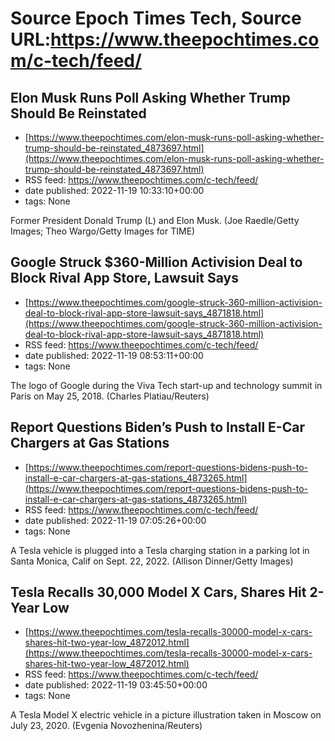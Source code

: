 # Source Epoch Times Tech, Source URL:https://www.theepochtimes.com/c-tech/feed/

## Elon Musk Runs Poll Asking Whether Trump Should Be Reinstated
 - [https://www.theepochtimes.com/elon-musk-runs-poll-asking-whether-trump-should-be-reinstated_4873697.html](https://www.theepochtimes.com/elon-musk-runs-poll-asking-whether-trump-should-be-reinstated_4873697.html)
 - RSS feed: https://www.theepochtimes.com/c-tech/feed/
 - date published: 2022-11-19 10:33:10+00:00
 - tags: None

Former President Donald Trump (L) and Elon Musk. (Joe Raedle/Getty Images; Theo Wargo/Getty Images for TIME)

## Google Struck $360-Million Activision Deal to Block Rival App Store, Lawsuit Says
 - [https://www.theepochtimes.com/google-struck-360-million-activision-deal-to-block-rival-app-store-lawsuit-says_4871818.html](https://www.theepochtimes.com/google-struck-360-million-activision-deal-to-block-rival-app-store-lawsuit-says_4871818.html)
 - RSS feed: https://www.theepochtimes.com/c-tech/feed/
 - date published: 2022-11-19 08:53:11+00:00
 - tags: None

The logo of Google during the Viva Tech start-up and technology summit in Paris on May 25, 2018. (Charles Platiau/Reuters)

## Report Questions Biden’s Push to Install E-Car Chargers at Gas Stations
 - [https://www.theepochtimes.com/report-questions-bidens-push-to-install-e-car-chargers-at-gas-stations_4873265.html](https://www.theepochtimes.com/report-questions-bidens-push-to-install-e-car-chargers-at-gas-stations_4873265.html)
 - RSS feed: https://www.theepochtimes.com/c-tech/feed/
 - date published: 2022-11-19 07:05:26+00:00
 - tags: None

A Tesla vehicle is plugged into a Tesla charging station in a parking lot in Santa Monica, Calif on Sept. 22, 2022. (Allison Dinner/Getty Images)

## Tesla Recalls 30,000 Model X Cars, Shares Hit 2-Year Low
 - [https://www.theepochtimes.com/tesla-recalls-30000-model-x-cars-shares-hit-two-year-low_4872012.html](https://www.theepochtimes.com/tesla-recalls-30000-model-x-cars-shares-hit-two-year-low_4872012.html)
 - RSS feed: https://www.theepochtimes.com/c-tech/feed/
 - date published: 2022-11-19 03:45:50+00:00
 - tags: None

A Tesla Model X electric vehicle in a picture illustration taken in Moscow on July 23, 2020. (Evgenia Novozhenina/Reuters)
